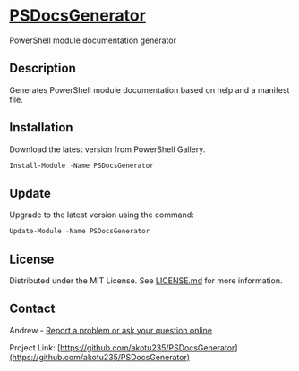 # [PSDocsGenerator](https://github.com/akotu235/PSDocsGenerator/blob/master/Docs/PSDocsGenerator.md)
PowerShell module documentation generator

## Description
Generates PowerShell module documentation based on help and a manifest file.

## Installation
Download the latest version from PowerShell Gallery.
```Powershell
Install-Module -Name PSDocsGenerator
```

## Update
Upgrade to the latest version using the command:
```Powershell
Update-Module -Name PSDocsGenerator
```

## License
Distributed under the MIT License. See [LICENSE.md](https://github.com/akotu235/PSDocsGenerator/blob/master/LICENSE.md) for more information.

## Contact
Andrew - [Report a problem or ask your question online](https://akotu235.github.io/)

Project Link: [https://github.com/akotu235/PSDocsGenerator](https://github.com/akotu235/PSDocsGenerator)
